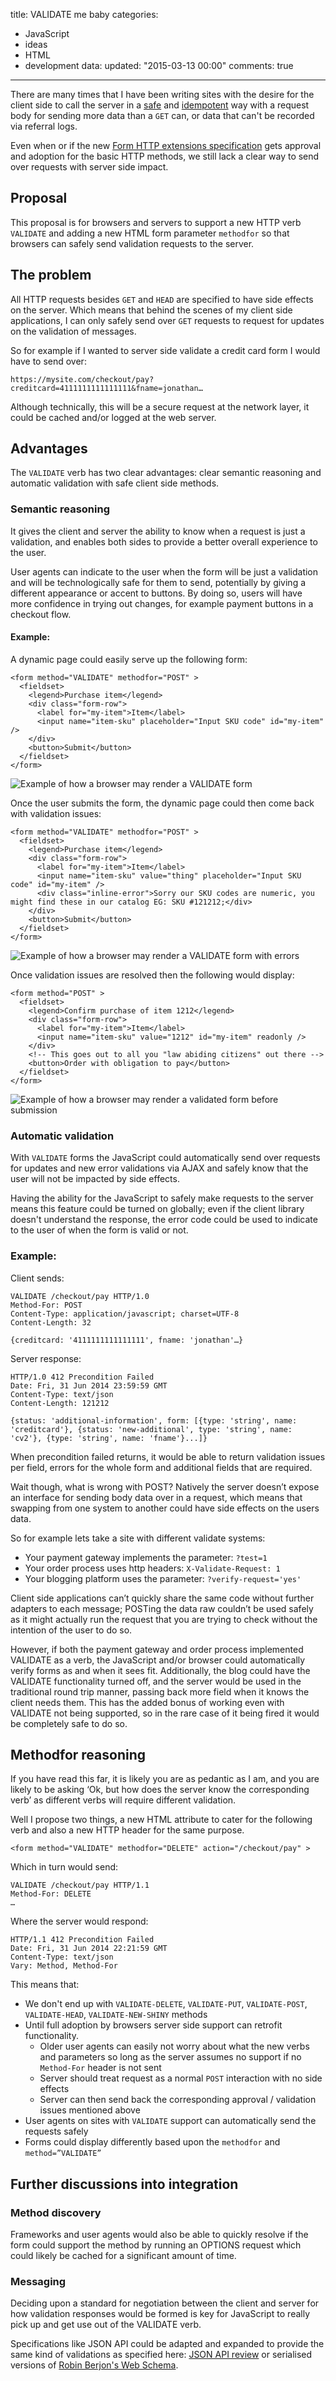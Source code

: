 title: VALIDATE me baby
categories:
  - JavaScript
  - ideas
  - HTML
  - development
data:
  updated: "2015-03-13 00:00"
  comments: true
---
There are many times that I have been writing sites with the desire for the client side to call the server in a [safe](http://www.w3.org/Protocols/rfc2616/rfc2616-sec9.html#sec9.1) and [idempotent](http://en.wikipedia.org/wiki/Idempotence) way with a request body for sending more data than a `GET` can, or data that can't be recorded via referral logs.

Even when or if the new [Form HTTP extensions specification](http://www.w3.org/TR/form-http-extensions/) gets approval and adoption for the basic HTTP methods, we still lack a clear way to send over requests with server side impact.

<!-- more -->

## Proposal
This proposal is for browsers and servers to support a new HTTP verb `VALIDATE` and adding a new HTML form parameter `methodfor` so that browsers can safely send validation requests to the server.

## The problem
All HTTP requests besides `GET` and `HEAD` are specified to have side effects on the server. Which means that behind the scenes of my client side applications, I can only safely send over `GET` requests to request for updates on the validation of messages.

So for example if I wanted to server side validate a credit card form I would have to send over:

    https://mysite.com/checkout/pay?creditcard=4111111111111111&fname=jonathan…

Although technically, this will be a secure request at the network layer, it could be cached and/or logged at the web server.

## Advantages
The `VALIDATE` verb has two clear advantages: clear semantic reasoning and automatic validation with safe client side methods.

### Semantic reasoning
It gives the client and server the ability to know when a request is just a validation, and enables both sides to provide a better overall experience to the user.

User agents can indicate to the user when the form will be just a validation and will be technologically safe for them to send, potentially by giving a different appearance or accent to buttons. By doing so, users will have more confidence in trying out changes, for example payment buttons in a checkout flow.

#### Example:
A dynamic page could easily serve up the following form:

```
<form method="VALIDATE" methodfor="POST" >
  <fieldset>
    <legend>Purchase item</legend>
    <div class="form-row">
      <label for="my-item">Item</label>
      <input name="item-sku" placeholder="Input SKU code" id="my-item" />
    </div>
    <button>Submit</button>
  </fieldset>
</form>
```

<img src="/images/validateme/first-form.png" title="Example of how a browser may render a VALIDATE form" />

Once the user submits the form, the dynamic page could then come back with validation issues:

```
<form method="VALIDATE" methodfor="POST" >
  <fieldset>
    <legend>Purchase item</legend>
    <div class="form-row">
      <label for="my-item">Item</label>
      <input name="item-sku" value="thing" placeholder="Input SKU code" id="my-item" />
      <div class="inline-error">Sorry our SKU codes are numeric, you might find these in our catalog EG: SKU #121212;</div>
    </div>
    <button>Submit</button>
  </fieldset>
</form>
```
<img src="/images/validateme/second-form.png" title="Example of how a browser may render a VALIDATE form with errors" />

Once validation issues are resolved then the following would display:

```
<form method="POST" >
  <fieldset>
    <legend>Confirm purchase of item 1212</legend>
    <div class="form-row">
      <label for="my-item">Item</label>
      <input name="item-sku" value="1212" id="my-item" readonly />
    </div>
    <!-- This goes out to all you "law abiding citizens" out there -->
    <button>Order with obligation to pay</button>
  </fieldset>
</form>
```

<img src="/images/validateme/final-form.png" title="Example of how a browser may render a validated form before submission" />

###  Automatic validation
With `VALIDATE` forms the JavaScript could automatically send over requests for updates and new error validations via AJAX and safely know that the user will not be impacted by side effects.

Having the ability for the JavaScript to safely make requests to the server means this feature could be turned on globally; even if the client library doesn't understand the response, the error code could be used to indicate to the user of when the form is valid or not.

### Example:

Client sends:
```
VALIDATE /checkout/pay HTTP/1.0
Method-For: POST
Content-Type: application/javascript; charset=UTF-8
Content-Length: 32

{creditcard: '4111111111111111', fname: 'jonathan'…}
```

Server response:
```
HTTP/1.0 412 Precondition Failed
Date: Fri, 31 Jun 2014 23:59:59 GMT
Content-Type: text/json
Content-Length: 121212

{status: 'additional-information', form: [{type: 'string', name: 'creditcard'}, {status: 'new-additional', type: 'string', name: 'cv2'}, {type: 'string', name: 'fname'}...]}
```
When precondition failed returns, it would be able to return validation issues per field, errors for the whole form and additional fields that are required.

Wait though, what is wrong with POST?
Natively the server doesn’t expose an interface for sending body data over in a request, which means that swapping from one system to another could have side effects on the users data.


So for example lets take a site with different validate systems:

- Your payment gateway implements the parameter: `?test=1`
- Your order process uses http headers: `X-Validate-Request: 1`
- Your blogging platform uses the parameter: `?verify-request='yes'`

Client side applications can’t quickly share the same code without further adapters to each message; POSTing the data raw couldn’t be used safely as it might actually run the request that you are trying to check without the intention of the user to do so.

However, if both the payment gateway and order process implemented VALIDATE as a verb, the JavaScript and/or browser could automatically verify forms as and when it sees fit. Additionally, the blog could have the VALIDATE functionality turned off, and the server would be used in the traditional round trip manner, passing back more field when it knows the client needs them. This has the added bonus of working even with VALIDATE not being supported, so in the rare case of it being fired it would be completely safe to do so.

## Methodfor reasoning
If you have read this far, it is likely you are as pedantic as I am, and you are likely to be asking ‘Ok, but how does the server know the corresponding verb’ as different verbs will require different validation.

Well I propose two things, a new HTML attribute to cater for the following verb and also a new HTTP header for the same purpose.

```
<form method="VALIDATE" methodfor="DELETE" action="/checkout/pay" >
```

Which in turn would send:
```
VALIDATE /checkout/pay HTTP/1.1
Method-For: DELETE
…
```
Where the server would respond:
```
HTTP/1.1 412 Precondition Failed
Date: Fri, 31 Jun 2014 22:21:59 GMT
Content-Type: text/json
Vary: Method, Method-For
```

This means that:

- We don't end up with `VALIDATE-DELETE`, `VALIDATE-PUT`, `VALIDATE-POST`, `VALIDATE-HEAD`, `VALIDATE-NEW-SHINY` methods
- Until full adoption by browsers server side support can retrofit functionality.
  - Older user agents can easily not worry about what the new verbs and parameters so long as the server assumes no support if no `Method-For` header is not sent
  - Server should treat request as a normal `POST` interaction with no side effects 
  - Server can then send back the corresponding approval / validation issues mentioned above
- User agents on sites with `VALIDATE` support can automatically send the requests safely
- Forms could display differently based upon the `methodfor` and `method=”VALIDATE”`


## Further discussions into integration

### Method discovery
Frameworks and user agents would also be able to quickly resolve if the form could support the method by running an OPTIONS request which could likely be cached for a significant amount of time.

### Messaging

Deciding upon a standard for negotiation between the client and server for how validation responses would be formed is key for JavaScript to really pick up and get use out of the VALIDATE verb.

Specifications like JSON API could be adapted and expanded to provide the same kind of validations as specified here: [JSON API review](http://discourse.specifiction.org/t/json-api-v1-0-review/207/5) or serialised versions of [Robin Berjon's Web Schema](https://github.com/darobin/web-schema).

